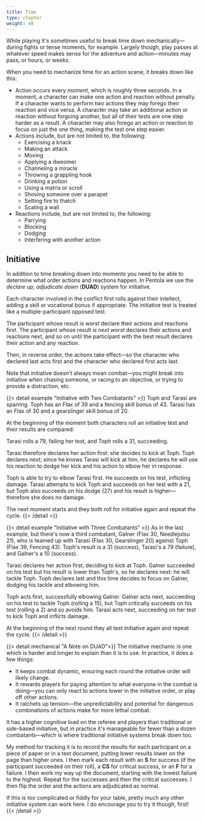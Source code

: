 ```yaml
---
title: Time
type: chapter
weight: 40
---
```


While playing it's sometimes useful to break time down mechanically—during fights or tense moments, for example.
Largely though, play passes at whatever speed makes sense for the adventure and action—minutes may pass, or hours, or weeks.

When you need to mechanize time for an action scene, it breaks down like this:

- Action occurs every _moment_, which is roughly three seconds.
  In a moment, a character can make one action and reaction without penalty.
  If a character wants to perform two actions they may forego their reaction and vice versa.
  A character may take an additional action or reaction without forgoing another, but all of their tests are one step harder as a result.
  A character may also forego an action or reaction to focus on just the one thing, making the test one step easier.
- Actions include, but are not limited to, the following:
  - Exercising a knack
  - Making an attack
  - Moving
  - Applying a dweomer
  - Channeling a miracle
  - Throwing a grappling hook
  - Drinking a potion
  - Using a matrix or scroll
  - Shoving someone over a parapet
  - Setting fire to thatch
  - Scaling a wall
- Reactions include, but are not limited to, the following:
  - Parrying
  - Blocking
  - Dodging
  - Interfering with another action

## Initiative

In addition to time breaking down into moments you need to be able to determine what order actions and reactions happen.
In Pentola we use the _declare up, adjudicate down_ (**DUAD**) system for initiative.

Each character involved in the conflict first rolls against their intellect, adding a skill or vocational bonus if appropriate.
The initiative test is treated like a multiple-participant opposed test.

The participant whose result is _worst_ declare their actions and reactions first.
The participant whose result is _next worst_ declares their actions and reactions next, and so on until the participant with the best result declares their action and any reaction.

Then, in reverse order, the actions take effect—so the character who declared last acts first and the character who declared first acts last.

Note that initiative doesn't always mean combat—you might break into initiative when chasing someone, or racing to an objective, or trying to provide a distraction, etc.

{{< detail example "Initiative with Two Combatants" >}}
Toph and Tarasi are sparring.
Toph has an Flax of 39 and a fencing skill bonus of 43.
Tarasi has an Flax of 30 and a gearslinger skill bonus of 20.

At the beginning of the moment both characters roll an initiative test and their results are compared:

Tarasi rolls a 79, failing her test, and Toph rolls a 31, succeeding.

Tarasi therefore declares her action first: she decides to kick at Toph.
Toph declares next; since he knows Tarasi will kick at him, he declares he will use his reaction to dodge her kick and his action to elbow her in response.

Toph is able to try to elbow Tarasi first.
He succeeds on his test, inflicting damage.
Tarasi attempts to kick Toph and succeeds on her test with a 21, but Toph also succeeds on his dodge (27) and his result is higher—therefore she does no damage.

The next moment starts and they both roll for initiative again and repeat the cycle.
{{< /detail >}}

{{< detail example "Initiative with Three Combatants" >}}
As in the last example, but there's now a third combatant, Galner (Flax 30, Needlejutsu 21), who is teamed up with Tarasi (Flax 30, Gearslinger 20) against Toph (Flax 39, Fencing 43).
Toph's result is a 31 (success), Tarasi's a 79 (failure), and Galner's a 10 (success).

Tarasi declares her action first, deciding to kick at Toph.
Galner succeeded on his test but his result is lower than Toph's, so he declares next: he will tackle Toph.
Toph declares last and this time decides to focus on Galner, dodging his tackle and elbowing him.

Toph acts first, successfully elbowing Galner.
Galner acts next, succeeding on his test to tackle Toph (rolling a 15), but Toph critically succeeds on his test (rolling a 2) and so avoids him.
Tarasi acts next, succeeding on her test to kick Toph and inflicts damage.

At the beginning of the next round they all test initiative again and repeat the cycle.
{{< /detail >}}

{{< detail mechanical "A Note on DUAD">}}
The initiative mechanic is one which is harder and longer to explain than it is to use.
In practice, it does a few things:

- It keeps combat dynamic, ensuring each round the initiative order will likely change.
- It rewards players for paying attention to what everyone in the combat is doing—you can only react to actions lower in the initiative order, or play off other actions.
- It ratchets up tension—the unpredictability and potential for dangerous combinations of actions make for more lethal combat.

It has a higher cognitive load on the referee and players than traditional or side-based initiative, but in practice it's manageable for fewer than a dozen combatants—which is where traditional initiative systems break down too.

My method for tracking it is to record the results for each participant on a piece of paper or in a text document, putting lower results lower on the page than higher ones.
I then mark each result with an **S** for success (if the participant succeeded on their roll), a **CS** for critical success, or an **F** for a failure.
I then work my way up the document, starting with the lowest failure to the highest.
Repeat for the successes and then the critical successes.
I then flip the order and the actions are adjudicated as normal.

If this is too complicated or fiddly for your table, pretty much any other initiative system can work here.
I do encourage you to try it though, first!
{{< /detail >}}
